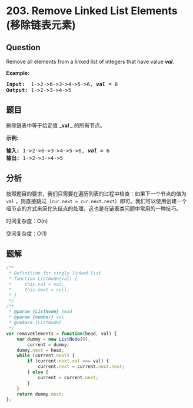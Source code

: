 # 203. Remove Linked List Elements (移除链表元素)

## Question

Remove all elements from a linked list of integers that have value **_val_**.

**Example:**

<pre><b>Input:</b>  1-&gt;2-&gt;6-&gt;3-&gt;4-&gt;5-&gt;6, <em><b>val</b></em> = 6
<b>Output:</b> 1-&gt;2-&gt;3-&gt;4-&gt;5
</pre>

## 题目

删除链表中等于给定值 **_val _** 的所有节点。

**示例:**

<pre><strong>输入:</strong> 1-&gt;2-&gt;6-&gt;3-&gt;4-&gt;5-&gt;6, <em><strong>val</strong></em> = 6
<strong>输出:</strong> 1-&gt;2-&gt;3-&gt;4-&gt;5
</pre>

## 分析

按照题目的要求，我们只需要在遍历列表的过程中检查：如果下一个节点的值为 `val` ，则直接跳过（`cur.next = cur.next.next`）即可。我们可以使用创建一个哑节点的方式来简化头结点的处理，这也是在链表类问题中常用的一种技巧。

时间复杂度：O(n)

空间复杂度：O(1)

## 题解

```javascript
/**
 * Definition for singly-linked list.
 * function ListNode(val) {
 *     this.val = val;
 *     this.next = null;
 * }
 */
/**
 * @param {ListNode} head
 * @param {number} val
 * @return {ListNode}
 */
var removeElements = function(head, val) {
    var dummy = new ListNode(0),
        current = dummy;
    dummy.next = head;
    while (current.next) {
        if (current.next.val === val) {
            current.next = current.next.next;
        } else {
            current = current.next;
        }
    }
    return dummy.next;
};
```
